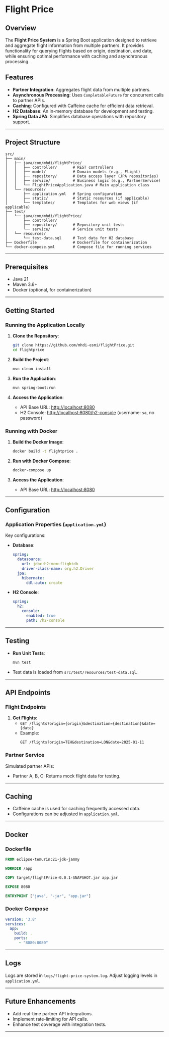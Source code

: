 
# Flight Price

## Overview

The **Flight Price System** is a Spring Boot application designed to retrieve and aggregate flight information from multiple partners. It provides functionality for querying flights based on origin, destination, and date, while ensuring optimal performance with caching and asynchronous processing.

## Features

- **Partner Integration**: Aggregates flight data from multiple partners.
- **Asynchronous Processing**: Uses `CompletableFuture` for concurrent calls to partner APIs.
- **Caching**: Configured with Caffeine cache for efficient data retrieval.
- **H2 Database**: An in-memory database for development and testing.
- **Spring Data JPA**: Simplifies database operations with repository support.

---

## Project Structure

```plaintext
src/
├── main/
│   ├── java/com/mhdi/flightPrice/
│   │   ├── controller/       # REST controllers
│   │   ├── model/            # Domain models (e.g., Flight)
│   │   ├── repository/       # Data access layer (JPA repositories)
│   │   ├── service/          # Business logic (e.g., PartnerService)
│   │   └── FlightPriceApplication.java # Main application class
│   └── resources/
│       ├── application.yml   # Spring configuration
│       ├── static/           # Static resources (if applicable)
│       └── templates/        # Templates for web views (if applicable)
├── test/
│   └── java/com/mhdi/flightPrice/
│       ├── controller/
│       ├── repository/       # Repository unit tests
│       └── service/          # Service unit tests
│   └── resources/
│       └── test-data.sql     # Test data for H2 database
├── Dockerfile                # Dockerfile for containerization
└── docker-compose.yml        # Compose file for running services
```

---

## Prerequisites

- Java 21
- Maven 3.6+
- Docker (optional, for containerization)

---

## Getting Started

### Running the Application Locally

1. **Clone the Repository**:

   ```bash
   git clone https://github.com/mhdi-esmi/flightPrice.git
   cd flightprice
   ```

2. **Build the Project**:

   ```bash
   mvn clean install
   ```

3. **Run the Application**:

   ```bash
   mvn spring-boot:run
   ```

4. **Access the Application**:

   - API Base URL: [http://localhost:8080](http://localhost:8080)
   - H2 Console: [http://localhost:8080/h2-console](http://localhost:8080/h2-console) (username: `sa`, no password)

### Running with Docker

1. **Build the Docker Image**:

   ```bash
   docker build -t flightprice .
   ```

2. **Run with Docker Compose**:

   ```bash
   docker-compose up
   ```

3. **Access the Application**:

   - API Base URL: [http://localhost:8080](http://localhost:8080)

---

## Configuration

### Application Properties (`application.yml`)

Key configurations:

- **Database**:
  ```yaml
  spring:
    datasource:
      url: jdbc:h2:mem:flightdb
      driver-class-name: org.h2.Driver
    jpa:
      hibernate:
        ddl-auto: create
  ```

- **H2 Console**:
  ```yaml
  spring:
    h2:
      console:
        enabled: true
        path: /h2-console
  ```

---

## Testing

- **Run Unit Tests**:
  ```bash
  mvn test
  ```
- Test data is loaded from `src/test/resources/test-data.sql`.

---

## API Endpoints

### Flight Endpoints

1. **Get Flights**:
   - `GET /flights?origin={origin}&destination={destination}&date={date}`
   - Example:
     ```http
     GET /flights?origin=TEH&destination=LON&date=2025-01-11
     ```

### Partner Service

Simulated partner APIs:

- Partner A, B, C: Returns mock flight data for testing.

---

## Caching

- Caffeine cache is used for caching frequently accessed data.
- Configurations can be adjusted in `application.yml`.

---

## Docker

### Dockerfile

```dockerfile
FROM eclipse-temurin:21-jdk-jammy

WORKDIR /app

COPY target/flightPrice-0.0.1-SNAPSHOT.jar app.jar

EXPOSE 8080

ENTRYPOINT ["java", "-jar", "app.jar"]
```

### Docker Compose

```yaml
version: '3.8'
services:
  app:
    build: .
    ports:
      - "8080:8080"
```

---

## Logs

Logs are stored in `logs/flight-price-system.log`. Adjust logging levels in `application.yml`.

---

## Future Enhancements

- Add real-time partner API integrations.
- Implement rate-limiting for API calls.
- Enhance test coverage with integration tests.

---



